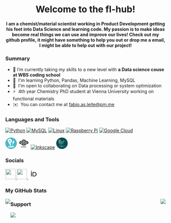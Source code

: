 <!-- header-->
<h1 align="center">Welcome to the fl-hub!</h1>
<h4 align="center">I am a chemist/material scientist working in Product Development getting his feet into Data Science and learning code. My passion is to make ideas become real things we can use and improve our lives! Check out my github profile, it might have something to help you out or drop me a email, I might be able to help out with our project!</h4>

<!-- Current-->
<h3 align="left">Summary</h3>

* 🔭 I’m currently taking my skills to a new level with **a Data science couse at WBS coding school**
* 🧠  I'm learning Python, Pandas, Machine Learning, MySQL
* 🤝  I'm open to collaborating on Data processing or system optimization
* ⚡  4th year Chemistry PhD student at Vienna University working on functional materials
* ✉️  You can contact me at [fabio.as.leite@pm.me](mailto:fabio.as.leite@pm.me)


<!-- Language and tools -->
<h3 align="left">Languages and Tools</h3>
<p align="left">
<a href="https://www.python.org/" target="_blank" rel="noreferrer"><img src="https://raw.githubusercontent.com/danielcranney/readme-generator/main/public/icons/skills/python-colored.svg" width="36" height="36" alt="Python" /></a>
<a href="https://www.mysql.com/" target="_blank" rel="noreferrer"><img src="https://raw.githubusercontent.com/danielcranney/readme-generator/main/public/icons/skills/mysql-colored.svg" width="36" height="36" alt="MySQL" /></a>
<a href="https://www.linux.org" target="_blank" rel="noreferrer"><img src="https://raw.githubusercontent.com/danielcranney/readme-generator/main/public/icons/skills/linux-colored.svg" width="36" height="36" alt="Linux" /></a>
<a href="https://www.raspberrypi.org/" target="_blank" rel="noreferrer"><img src="https://raw.githubusercontent.com/danielcranney/readme-generator/main/public/icons/skills/raspberrypi-colored.svg" width="36" height="36" alt="Raspberry Pi" /></a>
<a href="https://cloud.google.com/" target="_blank" rel="noreferrer"><img src="https://raw.githubusercontent.com/danielcranney/readme-generator/main/public/icons/skills/googlecloud-colored.svg" width="36" height="36" alt="Google Cloud" /></a></p>
<a href="https://pop.system76.com/" target="_blank" rel="noreferrer"><img src="https://github.com/fl-hub/icons/blob/main/Icons%20Github%20profile/popos.png?raw=true" width="36" height="36" alt="Pop!OS" /></a>
<a href="https://www.truenas.com/" target="_black" rel"noreferrer"><img src="https://github.com/fl-hub/icons/blob/main/Icons%20Github%20profile/truenas.png?raw=true" width="36" height="36" alt="TrueNAS" /></a>
<a href="https://inkscape.org/" target="_black" rel"noreferrer"><img src="https://github.com/fl-hub/icons/blob/main/Icons%20Github%20profile/inkscape.png?raw=true" width="36" height="36" alt="Inkscape" /></a>
<a href="https://www.latex-project.org/" target="_black" rel"noreferrer"><img src="https://github.com/fl-hub/icons/blob/main/Icons%20Github%20profile/latex.png?raw=true" width="36" height="36" alt="LaTeX" /></a>
</p>

<!-- Socials-->
<h3 align="left">Socials</h3>
<p align="left"> <a href="https://www.github.com/fl-hub" target="_blank" rel="noreferrer"> <picture> <source media="(prefers-color-scheme: dark)" srcset="https://raw.githubusercontent.com/danielcranney/readme-generator/main/public/icons/socials/github-dark.svg" /> <source media="(prefers-color-scheme: light)" srcset="https://raw.githubusercontent.com/danielcranney/readme-generator/main/public/icons/socials/github.svg" /> <img src="https://raw.githubusercontent.com/danielcranney/readme-generator/main/public/icons/socials/github.svg" width="32" height="32" /> </picture> </a> <a href="https://www.linkedin.com/in/fabioleitein" target="_blank" rel="noreferrer"> <picture> <source media="(prefers-color-scheme: dark)" srcset="https://raw.githubusercontent.com/danielcranney/readme-generator/main/public/icons/socials/linkedin-dark.svg" /> <source media="(prefers-color-scheme: light)" srcset="https://raw.githubusercontent.com/danielcranney/readme-generator/main/public/icons/socials/linkedin.svg" /> <img src="https://raw.githubusercontent.com/danielcranney/readme-generator/main/public/icons/socials/linkedin.svg" width="32" height="32" /> </picture> </a> <a href="https://orcid.org/0000-0002-6315-7414 target="_blank" rel="noreferrer"> <picture> <source media="(prefers-color-scheme: dark)" srcset="https://github.com/fl-hub/icons/blob/main/Icons%20Github%20profile/orcidwb.png?raw=true" /> <source media="(prefers-color-scheme: light)" srcset="https://github.com/fl-hub/icons/blob/main/Icons%20Github%20profile/orcidwb.png?raw=true" /> <img src="https://github.com/fl-hub/icons/blob/main/Icons%20Github%20profile/orcidwb.png?raw=true" width="32" height="32" /> </picture> </a></p>

<!-- Metrics -->
<h3 align="left">My GitHub Stats</h3>
<a href="https://github.com/fl-hub">
   <img align="left" height="150em" src="https://github-readme-stats.vercel.app/api?username=fl-hub&theme=vue-dark&show_icons=true&hide_border=true&count_private=true">
   <img align="right" height="150em" src="https://github-readme-stats.vercel.app/api/top-langs/?username=fl-hub&theme=vue-dark&show_icons=true&hide_border=true&layout=compact">
</a>
</p>
</details>

<!-- Support -->
<h3 align="left">Support</h3>
<a href="https://www.ko-fi.com/flhub">
   <img src="https://storage.ko-fi.com/cdn/kofi2.png?v=3" width="150"/></a>
</a>
</p>
</details>
